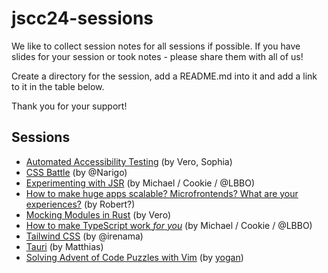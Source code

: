 # jscc24-sessions

We like to collect session notes for all sessions if possible. If you have slides for your session or took notes - please share them with all of us!

Create a directory for the session, add a README.md into it and add a link to it in the table below.

Thank you for your support!

## Sessions

- [Automated Accessibility Testing](./automated-accessibility-testing/) (by Vero, Sophia)
- [CSS Battle](./css-battle/) (by @Narigo)
- [Experimenting with JSR](./experimenting-with-JSR/) (by Michael / Cookie / @LBBO)
- [How to make huge apps scalable? Microfrontends? What are your experiences?](./how-to-make-huge-apps-scalable/) (by Robert?)
- [Mocking Modules in Rust](./mocking-modules-in-rust/) (by Vero)
- [How to make TypeScript work *for you*](./how-to-make-ts-work-for-you) (by Michael / Cookie / @LBBO)
- [Tailwind CSS](./tailwind/) (by @irenama)
- [Tauri](./tauri/) (by Matthias)
- [Solving Advent of Code Puzzles with Vim](./vim-advent-of-code/) (by [yogan](https://github.com/yogan))
